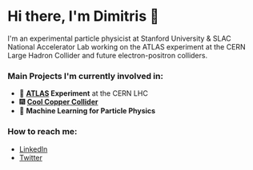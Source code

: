 
<!--
**dntounis/dntounis** is a ✨ _special_ ✨ repository because its `README.md` (this file) appears on your GitHub profile.

Here are some ideas to get you started:

- 🔭 I’m currently working on ...
- 🌱 I’m currently learning ...
- 👯 I’m looking to collaborate on ...
- 🤔 I’m looking for help with ...
- 💬 Ask me about ...
- 📫 How to reach me: ...
- 😄 Pronouns: ...
- ⚡ Fun fact: ...
-->

# Hi there, I'm Dimitris 👋

I'm an experimental particle physicist at Stanford University & SLAC National Accelerator Lab working on the ATLAS experiment at the CERN Large Hadron Collider and future electron-positron colliders.

### Main Projects I'm currently involved in:
- 🌌 **[ATLAS](atlas.cern) Experiment** at the CERN LHC
- 🎆 **[Cool Copper Collider](https://web.slac.stanford.edu/c3/)**
- 🤖 **Machine Learning for Particle Physics**

### How to reach me:
- [LinkedIn](https://www.linkedin.com/in/dimitris-ntounis-76645b269/)
- [Twitter](https://twitter.com/dimntounis)
